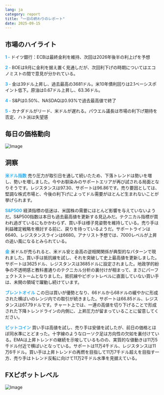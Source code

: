 ```yaml
---
lang: ja
category: report
title: "一日の終わりのレポート"
date: 2025-09-15
---
```



<h2>市場のハイライト</h2>
<strong style="color: #2caef7;">1 - </strong> ドイツ銀行：ECBは最終金利を維持、次回は2026年後半の利上げを予想

<strong style="color: #2caef7;">2 - </strong> BOEは9月に金利を据え置く見通しだが、次回利下げの時期についてはエコノミストの間で意見が分かれている。


<strong style="color: #2caef7;">3 - </strong> 金は39ドル上昇し、過去最高の3681ドル。米10年債利回りは2.1ベーシスポイント低下。原油は0.67ドル上昇し、63.36ドル。

<strong style="color: #2caef7;">4 - </strong> S&Pは0.50%、NASDAQは0.93%で過去最高値で終了

<strong style="color: #2caef7;">5 - </strong> カナダドルがリード、米ドルが遅れる。パウエル議長は市場の利下げ期待を否定、ハト派は失望感




<h2>毎日の価格動向</h2>
<img src="https://markleighedu.github.io/img/Sep-2025/15-Sep-2025/price.jpg" alt="Image"/>

<h2>洞察</h2>
<strong style="color: #2caef7;">米ドル指数</strong> 売り圧力が取引日を通して続いたため、下落トレンドは勢いを増し、勢いを増しました。今やお馴染みのサポートエリアが再び試される局面となりそうです。レジスタンスは97.30、サポートは96.86です。売り要因としては、堅調な株式市場と、今後の利下げによってドル需要がほとんど生まれないことが挙げられます。

<strong style="color: #2caef7;">S&P500</strong> 経済指標の低迷は、米国株の需要にほとんど影響を与えていないようだ。S&P500指数は本日も過去最高値を更新する見込みだ。テクニカル指標が買われ過ぎているにもかかわらず、買い手は様子見姿勢を維持している。売り手は利益確定戦略を検討する前に、戻りを待っているようだ。サポートラインは6640、レジスタンスラインは6680。アナリスト予想では、7000レベルが上昇の追い風になるとみられている。

<strong style="color: #2caef7;">金</strong> 米ドルが売られると、米ドル安と金高の逆相関関係が典型的なパターンで現れました。買い手は抵抗線を試し、それを突破して史上最高値を更新しました。サポートは3625ドル、レジスタンスは3685ドルに設定されました。地政学的紛争の不透明感と教科書通りのテクニカル分析の裏付けが相まって、まさにパーフェクトストームとなりました。抵抗線やピボットレベルに直面していない買い手は、未開の領域で躍動し続けています。

<strong style="color: #2caef7;">ブレントオイル</strong> この日は買いが優勢となり、66ドルから68ドルの緩やかに形成された横ばいのレンジ内での取引が続きました。サポートは66.85ドル、レジスタンスは67.79ドルです。チャート上では、一連の高値を切り下げることで形成された下降トレンドラインの内側に、上昇圧力が留まっていることに留意してください。

<strong style="color: #2caef7;">ビットコイン</strong> 買い手は高値を試し、売り手は安値を試したが、前日の価格とほぼ同水準にとどまった。十字線のようなローソク足は方向性の欠如を裏付けている。EMAは上昇トレンドの継続を示唆しているものの、実質的な値動きは11万5千ドル付近で横ばいとなっている。サポートは11万4千ドル、レジスタンスは11万6千ドル。買い手は上昇トレンドの再燃を目指して11万7千ドル超えを目指す一方、売り手はトレンド反転に向けて11万2千ドル水準を見据えている。



<h2>FXピボットレベル</h2>
<img src="https://markleighedu.github.io/img/Sep-2025/15-Sep-2025/pivot.jpg" alt="Image"/>